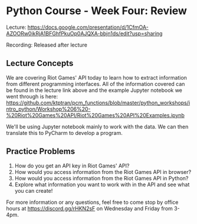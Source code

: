 # Python Course - Week Four: Review
Lecture: https://docs.google.com/presentation/d/1CfmOA-AZOORw0ikRjA1BFGhfPkuOp0AJQXA-bbjn1ds/edit?usp=sharing

Recording: Released after lecture

## Lecture Concepts
We are covering Riot Games' API today to learn how to extract information from different programming
interfaces.
All of the information covered can be found in the lecture link above and the example Jupyter notebook we went through is here: 
https://github.com/ktptran/pcm_functions/blob/master/python_workshops/intro_python/Workshop%206%20-%20Riot%20Games%20API/Riot%20Games%20API%20Examples.ipynb

We'll be using Jupyter notebook mainly to work with the data. We can then translate this to PyCharm to develop a program.

## Practice Problems
1. How do you get an API key in Riot Games' API?
2. How would you access information from the Riot Games API in browser?
3. How would you access information from the Riot Games API in Python?
4. Explore what information you want to work with in the API and see what you can create!

For more information or any questions, feel free to come stop by office hours at https://discord.gg/rHKN2sF on Wednesday and Friday from 3-4pm.
